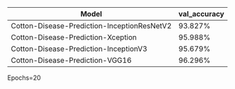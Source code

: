 | Model                                        | val_accuracy  |
| ---------------------------------------------| ------------- |
| Cotton-Disease-Prediction-InceptionResNetV2  | 93.827%       |
| Cotton-Disease-Prediction-Xception           | 95.988%       |
| Cotton-Disease-Prediction-InceptionV3        | 95.679%       |
| Cotton-Disease-Prediction-VGG16              | 96.296%       |

Epochs=20

